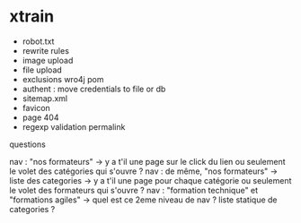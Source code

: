 xtrain
======

- robot.txt
- rewrite rules
- image upload
- file upload
- exclusions wro4j pom
- authent : move credentials to file or db
- sitemap.xml
- favicon
- page 404
- regexp validation permalink


questions

nav : "nos formateurs" -> y a t'il une page sur le click du lien ou seulement le volet des catégories qui s'ouvre ?
nav : de même, "nos formateurs" -> liste des categories -> y a t'il une page pour chaque catégorie ou seulement le volet des formateurs qui s'ouvre ?
nav : "formation technique" et "formations agiles" -> quel est ce 2eme niveau de nav ? liste statique de categories ?